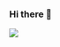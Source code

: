 ### Hi there 👋
<img src="https://img.shields.io/badge/Gmail-EA4335?style=flat-square&logo=Gmail&logoColor=white"/>
<!--
**tjwogns/tjwogns** is a ✨ _special_ ✨ repository because its `README.md` (this file) appears on your GitHub profile.

Here are some ideas to get you started:

- 🔭 I’m currently working on ...
- 🌱 I’m currently learning ...
- 👯 I’m looking to collaborate on ...
- 🤔 I’m looking for help with ...
- 💬 Ask me about ...
- 📫 How to reach me: ...
- 😄 Pronouns: ...
- ⚡ Fun fact: ...
-->
## 📖 Skills

<img src="https://img.shields.io/badge/Android-3DDC84?style=flat-square&logo=Android&logoColor=white"/> <img src="https://img.shields.io/badge/Java-007396?style=flat-square&logo=Java&logoColor=white"/> <img src="https://img.shields.io/badge/kotlin-7F52FF?style=flat-square&logo=Kotlin&logoColor=white"/>

## 🛠 Tools

<img src="https://img.shields.io/badge/firebase-FFCA28?style=flat-square&logo=Firebase&logoColor=white"/> <img src="https://img.shields.io/badge/git-F05032?style=flat-square&logo=Git&logoColor=white"/> <img src="https://img.shields.io/badge/github-181717?style=flat-square&logo=GitHub&logoColor=white"/> <img src="https://img.shields.io/badge/androidstudio-3DDC84?style=flat-square&logo=AndroidStudio&logoColor=white"/>
